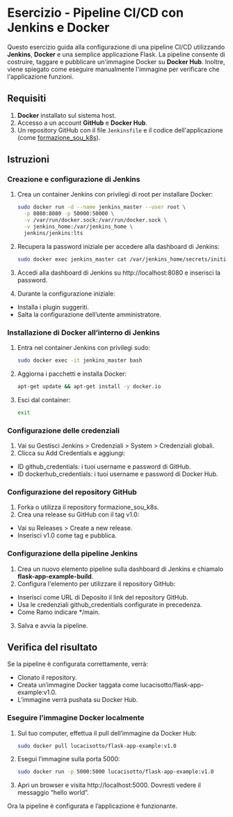 # Esercizio - Pipeline CI/CD con Jenkins e Docker

Questo esercizio guida alla configurazione di una pipeline CI/CD utilizzando **Jenkins**, **Docker** e una semplice applicazione Flask. La pipeline consente di costruire, taggare e pubblicare un'immagine Docker su **Docker Hub**. Inoltre, viene spiegato come eseguire manualmente l'immagine per verificare che l'applicazione funzioni.

## Requisiti

1. **Docker** installato sul sistema host.
2. Accesso a un account **GitHub** e **Docker Hub**.
3. Un repository GitHub con il file `Jenkinsfile` e il codice dell'applicazione (come [formazione_sou_k8s](https://github.com/lucacis8/formazione_sou_k8s)).

## Istruzioni

### Creazione e configurazione di Jenkins
1. Crea un container Jenkins con privilegi di root per installare Docker:
   ```bash
   sudo docker run -d --name jenkins_master --user root \
     -p 8080:8080 -p 50000:50000 \
     -v /var/run/docker.sock:/var/run/docker.sock \
     -v jenkins_home:/var/jenkins_home \
     jenkins/jenkins:lts
   ```
 
2. Recupera la password iniziale per accedere alla dashboard di Jenkins:
   ```bash
   sudo docker exec jenkins_master cat /var/jenkins_home/secrets/initialAdminPassword
   ```

3. Accedi alla dashboard di Jenkins su http://localhost:8080 e inserisci la password.

4. Durante la configurazione iniziale:
- Installa i plugin suggeriti.
- Salta la configurazione dell’utente amministratore.

### Installazione di Docker all’interno di Jenkins

1. Entra nel container Jenkins con privilegi sudo:
   ```bash
   sudo docker exec -it jenkins_master bash
   ```

2. Aggiorna i pacchetti e installa Docker:
   ```bash
   apt-get update && apt-get install -y docker.io
   ```

3. Esci dal container:
   ```bash
   exit
   ```

### Configurazione delle credenziali

1. Vai su Gestisci Jenkins > Credenziali > System > Credenziali globali.
2. Clicca su Add Credentials e aggiungi:
- ID github_credentials: i tuoi username e password di GitHub.
- ID dockerhub_credentials: i tuoi username e password di Docker Hub.

### Configurazione del repository GitHub

1. Forka o utilizza il repository formazione_sou_k8s.
2. Crea una release su GitHub con il tag v1.0:
- Vai su Releases > Create a new release.
- Inserisci v1.0 come tag e pubblica.

### Configurazione della pipeline Jenkins

1. Crea un nuovo elemento pipeline sulla dashboard di Jenkins e chiamalo **flask-app-example-build**.
2. Configura l'elemento per utilizzare il repository GitHub:
- Inserisci come URL di Deposito il link del repository GitHub.
- Usa le credenziali github_credentials configurate in precedenza.
- Come Ramo indicare */main.
3. Salva e avvia la pipeline.

## Verifica del risultato

Se la pipeline è configurata correttamente, verrà:
- Clonato il repository.
- Creata un’immagine Docker taggata come lucacisotto/flask-app-example:v1.0.
- L’immagine verrà pushata su Docker Hub.

### Eseguire l’immagine Docker localmente

1. Sul tuo computer, effettua il pull dell’immagine da Docker Hub:
   ```bash
   sudo docker pull lucacisotto/flask-app-example:v1.0
   ```

2. Esegui l’immagine sulla porta 5000:
   ```bash
   sudo docker run -p 5000:5000 lucacisotto/flask-app-example:v1.0
   ```

3. Apri un browser e visita http://localhost:5000. Dovresti vedere il messaggio “hello world”.

Ora la pipeline è configurata e l’applicazione è funzionante.
